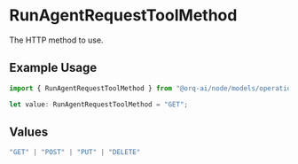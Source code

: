 # RunAgentRequestToolMethod

The HTTP method to use.

## Example Usage

```typescript
import { RunAgentRequestToolMethod } from "@orq-ai/node/models/operations";

let value: RunAgentRequestToolMethod = "GET";
```

## Values

```typescript
"GET" | "POST" | "PUT" | "DELETE"
```